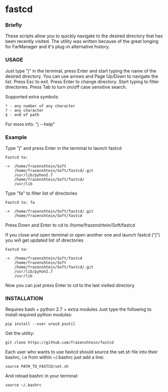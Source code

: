 fastcd
======

### Briefly

These scripts allow you to quickly navigate to the desired directory that has been recently visited.
The utility was written because of the great longing for FarManager and it's plug-in alternative history.

### USAGE

Just type "j" in the terminal, press Enter and start typing the name of the desired directory.
You can use arrows and Page Up/Down to navigate the list.
Press Esc to exit.
Press Enter to change directory.
Start typing to filter directories.
Press Tab to turn on/off case sensitive search.

Supported extra symbols:

    * - any number of any character
    ? - any character
    $ - end of path

For more info: "j --help"

### Example

Type "j" and press Enter in the terminal to launch fastcd

    Fastcd to:

    ->  /home/frazenshtein/Soft
        /home/frazenshtein/Soft/fastcd/.git
        /usr/lib/pyhon2.7
        /home/frazenshtein/Soft/fastcd/
        /usr/lib

Type "fa" to filter list of directories

    Fastcd to: fa

    ->  /home/frazenshtein/Soft/fastcd/.git
        /home/frazenshtein/Soft/fastcd

Press Down and Enter to cd to /home/frazenshtein/Soft/fastcd

If you close and open terminal or open another one and launch fastcd ("j") you will get updated list of directories

    Fastcd to:

    ->  /home/frazenshtein/Soft/fastcd
        /home/frazenshtein/Soft
        /home/frazenshtein/Soft/fastcd/.git
        /usr/lib/pyhon2.7
        /usr/lib

Now you can just press Enter to cd to the last visited directory

### INSTALLATION

Requires bash + python 2.7 + extra modules
Just type the following to install required python modules:

    pip install --user urwid psutil

Get the utility:

    git clone https://github.com/frazenshtein/fastcd

Each user who wants to use fastcd should source the
set.sh file into their bashrc, i.e from within ~/.bashrc just add
a line:

    source PATH_TO_FASTCD/set.sh

And reload bashrc in your terminal:

    source ~/.bashrc